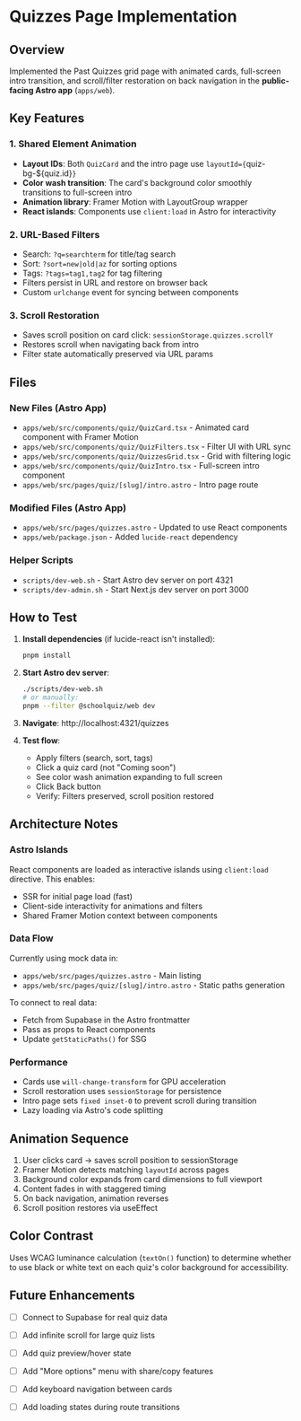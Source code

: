 # Quizzes Page Implementation

## Overview
Implemented the Past Quizzes grid page with animated cards, full-screen intro transition, and scroll/filter restoration on back navigation in the **public-facing Astro app** (`apps/web`).

## Key Features

### 1. Shared Element Animation
- **Layout IDs**: Both `QuizCard` and the intro page use `layoutId={`quiz-bg-${quiz.id}`}` 
- **Color wash transition**: The card's background color smoothly transitions to full-screen intro
- **Animation library**: Framer Motion with LayoutGroup wrapper
- **React islands**: Components use `client:load` in Astro for interactivity

### 2. URL-Based Filters
- Search: `?q=searchterm` for title/tag search
- Sort: `?sort=new|old|az` for sorting options
- Tags: `?tags=tag1,tag2` for tag filtering
- Filters persist in URL and restore on browser back
- Custom `urlchange` event for syncing between components

### 3. Scroll Restoration
- Saves scroll position on card click: `sessionStorage.quizzes.scrollY`
- Restores scroll when navigating back from intro
- Filter state automatically preserved via URL params

## Files

### New Files (Astro App)
- `apps/web/src/components/quiz/QuizCard.tsx` - Animated card component with Framer Motion
- `apps/web/src/components/quiz/QuizFilters.tsx` - Filter UI with URL sync
- `apps/web/src/components/quiz/QuizzesGrid.tsx` - Grid with filtering logic
- `apps/web/src/components/quiz/QuizIntro.tsx` - Full-screen intro component
- `apps/web/src/pages/quiz/[slug]/intro.astro` - Intro page route

### Modified Files (Astro App)
- `apps/web/src/pages/quizzes.astro` - Updated to use React components
- `apps/web/package.json` - Added `lucide-react` dependency

### Helper Scripts
- `scripts/dev-web.sh` - Start Astro dev server on port 4321
- `scripts/dev-admin.sh` - Start Next.js dev server on port 3000

## How to Test

1. **Install dependencies** (if lucide-react isn't installed):
   ```bash
   pnpm install
   ```

2. **Start Astro dev server**:
   ```bash
   ./scripts/dev-web.sh
   # or manually:
   pnpm --filter @schoolquiz/web dev
   ```

3. **Navigate**: http://localhost:4321/quizzes

4. **Test flow**:
   - Apply filters (search, sort, tags)
   - Click a quiz card (not "Coming soon")
   - See color wash animation expanding to full screen
   - Click Back button
   - Verify: Filters preserved, scroll position restored

## Architecture Notes

### Astro Islands
React components are loaded as interactive islands using `client:load` directive. This enables:
- SSR for initial page load (fast)
- Client-side interactivity for animations and filters
- Shared Framer Motion context between components

### Data Flow
Currently using mock data in:
- `apps/web/src/pages/quizzes.astro` - Main listing
- `apps/web/src/pages/quiz/[slug]/intro.astro` - Static paths generation

To connect to real data:
- Fetch from Supabase in the Astro frontmatter
- Pass as props to React components
- Update `getStaticPaths()` for SSG

### Performance
- Cards use `will-change-transform` for GPU acceleration
- Scroll restoration uses `sessionStorage` for persistence
- Intro page sets `fixed inset-0` to prevent scroll during transition
- Lazy loading via Astro's code splitting

## Animation Sequence
1. User clicks card → saves scroll position to sessionStorage
2. Framer Motion detects matching `layoutId` across pages
3. Background color expands from card dimensions to full viewport
4. Content fades in with staggered timing
5. On back navigation, animation reverses
6. Scroll position restores via useEffect

## Color Contrast
Uses WCAG luminance calculation (`textOn()` function) to determine whether to use black or white text on each quiz's color background for accessibility.

## Future Enhancements
- [ ] Connect to Supabase for real quiz data
- [ ] Add infinite scroll for large quiz lists
- [ ] Add quiz preview/hover state
- [ ] Add "More options" menu with share/copy features
- [ ] Add keyboard navigation between cards
- [ ] Add loading states during route transitions

